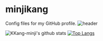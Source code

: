 # minjikang
Config files for my GitHub profile.
![header](https://capsule-render.vercel.app/api?type=wave&color=auto&height=300&section=header&text=capsule%20render&fontSize=90)


![KKang-minji's github stats](https://github-readme-stats.vercel.app/api?username=KKang-minji&show_icons=true)
[![Top Langs](https://github-readme-stats.vercel.app/api/top-langs/?username=KKang-minji&layout=compact)](https://github.com/KKang-minji/github-readme-stats)

